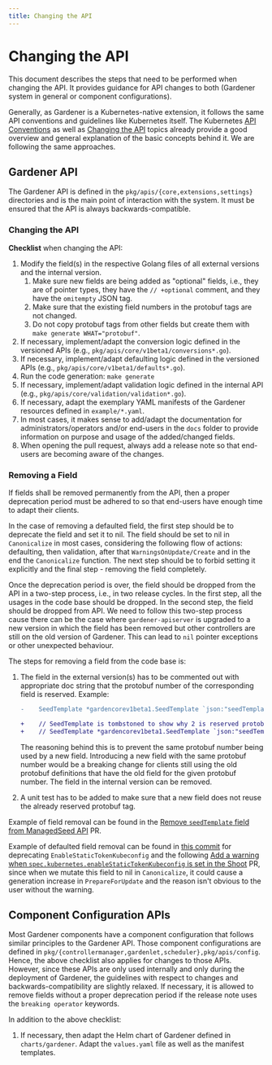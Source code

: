 ```yaml
---
title: Changing the API
---
```


# Changing the API

This document describes the steps that need to be performed when changing the API.
It provides guidance for API changes to both (Gardener system in general or component configurations).

Generally, as Gardener is a Kubernetes-native extension, it follows the same API conventions and guidelines like Kubernetes itself. The Kubernetes 
[API Conventions](https://github.com/kubernetes/community/blob/master/contributors/devel/sig-architecture/api-conventions.md) as well as [Changing the API](https://github.com/kubernetes/community/blob/master/contributors/devel/sig-architecture/api_changes.md) topics already provide a good overview and general explanation of the basic concepts behind it.
We are following the same approaches.

## Gardener API

The Gardener API is defined in the `pkg/apis/{core,extensions,settings}` directories and is the main point of interaction with the system.
It must be ensured that the API is always backwards-compatible.

### Changing the API

**Checklist** when changing the API:

1. Modify the field(s) in the respective Golang files of all external versions and the internal version.
    1. Make sure new fields are being added as "optional" fields, i.e., they are of pointer types, they have the `// +optional` comment, and they have the `omitempty` JSON tag.
    1. Make sure that the existing field numbers in the protobuf tags are not changed.
    1. Do not copy protobuf tags from other fields but create them with `make generate WHAT="protobuf"`.
2. If necessary, implement/adapt the conversion logic defined in the versioned APIs (e.g., `pkg/apis/core/v1beta1/conversions*.go`).
3. If necessary, implement/adapt defaulting logic defined in the versioned APIs (e.g., `pkg/apis/core/v1beta1/defaults*.go`).
4. Run the code generation: `make generate`
5. If necessary, implement/adapt validation logic defined in the internal API (e.g., `pkg/apis/core/validation/validation*.go`).
6. If necessary, adapt the exemplary YAML manifests of the Gardener resources defined in `example/*.yaml`.
7. In most cases, it makes sense to add/adapt the documentation for administrators/operators and/or end-users in the `docs` folder to provide information on purpose and usage of the added/changed fields.
8. When opening the pull request, always add a release note so that end-users are becoming aware of the changes.

### Removing a Field

If fields shall be removed permanently from the API, then a proper deprecation period must be adhered to so that end-users have enough time to adapt their clients.

In the case of removing a defaulted field, the first step should be to deprecate the field and set it to nil. The field should be set to nil in `Canonicalize` in most cases, considering the following flow of actions: defaulting, then validation, after that `WarningsOnUpdate/Create` and in the end the `Canonicalize` function. The next step should be to forbid setting it explicitly and the final step - removing the field completely.

Once the deprecation period is over, the field should be dropped from the API in a two-step process, i.e., in two release cycles. In the first step, all the usages in the code base should be dropped. In the second step, the field should be dropped from API. We need to follow this two-step process cause there can be the case where `gardener-apiserver` is upgraded to a new version in which the field has been removed but other controllers are still on the old version of Gardener. This can lead to `nil` pointer exceptions or other unexpected behaviour.

The steps for removing a field from the code base is:
1. The field in the external version(s) has to be commented out with appropriate doc string that the protobuf number of the corresponding field is reserved. Example:

   ```diff
   -	SeedTemplate *gardencorev1beta1.SeedTemplate `json:"seedTemplate,omitempty" protobuf:"bytes,2,opt,name=seedTemplate"`

   +	// SeedTemplate is tombstoned to show why 2 is reserved protobuf tag.
   +	// SeedTemplate *gardencorev1beta1.SeedTemplate `json:"seedTemplate,omitempty" protobuf:"bytes,2,opt,name=seedTemplate"`
   ```

   The reasoning behind this is to prevent the same protobuf number being used by a new field. Introducing a new field with the same protobuf number would be a breaking change for clients still using the old protobuf definitions that have the old field for the given protobuf number.
   The field in the internal version can be removed.

2. A unit test has to be added to make sure that a new field does not reuse the already reserved protobuf tag.

Example of field removal can be found in the [Remove `seedTemplate` field from ManagedSeed API](https://github.com/gardener/gardener/pull/6972) PR.

Example of defaulted field removal can be found in [this commit](https://github.com/gardener/gardener/pull/10664/commits/41c09fee18007315ae9177729ccb79920b9a7392) for deprecating `EnableStaticTokenKubeconfig` and the following [Add a warning when `spec.kubernetes.enableStaticTokenKubeconfig` is set in the Shoot](https://github.com/gardener/gardener/pull/11660) PR, since when we mutate this field to nil in `Canonicalize`, it could cause a generation increase in `PrepareForUpdate` and the reason isn't obvious to the user without the warning.

## Component Configuration APIs

Most Gardener components have a component configuration that follows similar principles to the Gardener API.
Those component configurations are defined in `pkg/{controllermanager,gardenlet,scheduler},pkg/apis/config`.
Hence, the above checklist also applies for changes to those APIs.
However, since these APIs are only used internally and only during the deployment of Gardener, the guidelines with respect to changes and backwards-compatibility are slightly relaxed.
If necessary, it is allowed to remove fields without a proper deprecation period if the release note uses the `breaking operator` keywords.

In addition to the above checklist:

1. If necessary, then adapt the Helm chart of Gardener defined in `charts/gardener`. Adapt the `values.yaml` file as well as the manifest templates.
